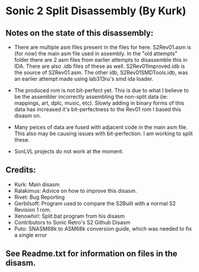 Sonic 2 Split Disassembly (By Kurk)
=
Notes on the state of this disassembly:
-

* There are multiple asm files present in the files for here. S2Rev01.asm is (for now) the main asm file used in assembly. In the "old attempts" folder there are 2 asm files from earlier attempts to disassemble this in IDA. There are also .idb files of these as well. S2Rev01Improved.idb is the source of S2Rev01.asm. The other idb, S2Rev01SMDTools.idb, was an earlier attempt made using lab313ru's smd ida loader.

* The produced rom is not bit-perfect yet. This is due to what I believe to be the assembler incorrectly assembling the non-split data (ie: mappings, art, dplc, music, etc). Slowly adding in binary forms of this data has increased it's bit-perfectness to the Rev01 rom I based this disasm on.

* Many peices of data are fused with adjacent code in the main asm file. This also may be causing issues with bit-perfection. I am working to split these.

* SonLVL projects do not work at the moment.

Credits:
-
* Kurk: Main disasm
* Ralakimus: Advice on how to improve this disasm.
* Rivet: Bug Reporting
* Gerbilsoft: Program used to compare the S2Built with a normal S2 Revision 1 rom.
* Xenowhirl: Split.bat program from his disasm
* Contributors to Sonic Retro's S2 Github Disasm
* Puto: SNASM68k to ASM68k conversion guide, which was needed to fix a single error

See Readme.txt for information on files in the disasm.
-
